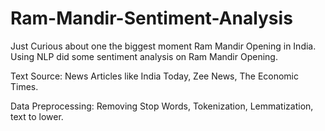 # Ram-Mandir-Sentiment-Analysis

Just Curious about one the biggest moment Ram Mandir Opening in India. Using NLP did some sentiment analysis on Ram Mandir Opening. 

Text Source: News Articles like India Today, Zee News, The Economic Times.

Data Preprocessing: Removing Stop Words, Tokenization, Lemmatization, text to lower. 
